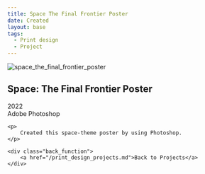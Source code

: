 ```yaml
---
title: Space The Final Frontier Poster
date: Created
layout: base
tags:
  - Print design
  - Project
---
```


<div class="project_images">
    <img src="/images/space_the_final_frontier_poster.jpg" alt="space_the_final_frontier_poster">
 </div>

 <div class="project_bio">
    <h2>Space: The Final Frontier Poster</h2>
    <p>
        2022
        <br>
        Adobe Photoshop
    </p>

    <p>
        Created this space-theme poster by using Photoshop. 
    </p>

    <div class="back_function">
        <a href="/print_design_projects.md">Back to Projects</a>
    </div>
 </div>